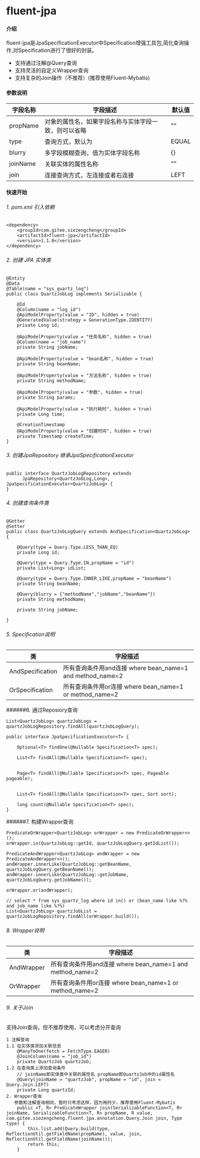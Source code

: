 # fluent-jpa

#### 介绍
fluent-jpa是JpaSpecificationExecutor中Specification增强工具包,简化查询操作,对Specification进行了很好的封装。<br>

* 支持通过注解@Query查询
* 支持灵活的自定义Wrapper查询
* 支持复杂的Join操作（不推荐）(推荐使用Fluent-Mybatis)

#### 参数说明

|字段名称	|字段描述|	默认值|
| ------------ | -------------------|-------|
|propName|	对象的属性名，如果字段名称与实体字段一致，则可以省略	|""|
|type|	查询方式，默认为	|EQUAL|
|blurry	|多字段模糊查询，值为实体字段名称|	{}|
|joinName|	关联实体的属性名称|	""|
|join|	连接查询方式，左连接或者右连接|	LEFT|

#### 快速开始

###### 1. pom.xml 引入依赖

```
<dependency>
    <groupId>com.gitee.xiezengcheng</groupId>
    <artifactId>fluent-jpa</artifactId>
    <version>1.1.0</version>
</dependency>

```

###### 2. 创建 JPA 实体类

```
@Entity
@Data
@Table(name = "sys_quartz_log")
public class QuartzJobLog implements Serializable {

    @Id
    @Column(name = "log_id")
    @ApiModelProperty(value = "ID", hidden = true)
    @GeneratedValue(strategy = GenerationType.IDENTITY)
    private Long id;

    @ApiModelProperty(value = "任务名称", hidden = true)
    @Column(name = "job_name")
    private String jobName;

    @ApiModelProperty(value = "bean名称", hidden = true)
    private String beanName;

    @ApiModelProperty(value = "方法名称", hidden = true)
    private String methodName;

    @ApiModelProperty(value = "参数", hidden = true)
    private String params;

    @ApiModelProperty(value = "执行耗时", hidden = true)
    private Long time;

    @CreationTimestamp
    @ApiModelProperty(value = "创建时间", hidden = true)
    private Timestamp createTime;
}

```
###### 3. 创建JpaRepository 继承JpaSpecificationExecutor
```
public interface QuartzJobLogRepository extends 
      JpaRepository<QuartzJobLog,Long>, JpaSpecificationExecutor<QuartzJobLog> {
}
```

###### 4. 创建查询条件类
```
@Getter
@Setter
public class QuartzJobLogQuery extends AndSpecification<QuartzJobLog> {

    @Query(type = Query.Type.LESS_THAN_EQ)
    private Long id;

    @Query(type = Query.Type.IN,propName = "id")
    private List<Long> idList;

    @Query(type = Query.Type.INNER_LIKE,propName = "beanName")
    private String beanName;

    @Query(blurry = {"methodName","jobName","beanName"})
    private String methodName;

    private String jobName;

}
```
###### 5. Specification说明

|类	|字段描述|
| ------------ | -------------------|
|AndSpecification<E>|	所有查询条件用and连接  where bean_name=1 and method_name=2	|
|OrSpecification<E>|	所有查询条件用or连接 where bean_name=1 or method_name=2	|

######6. 通过Reposiory查询
```$xslt
List<QuartzJobLog> quartzJobLogs = quartzJobLogRepository.findAll(quartzJobLogQuery);
```

```$xslt
public interface JpaSpecificationExecutor<T> {

	Optional<T> findOne(@Nullable Specification<T> spec);

	List<T> findAll(@Nullable Specification<T> spec);


	Page<T> findAll(@Nullable Specification<T> spec, Pageable pageable);


	List<T> findAll(@Nullable Specification<T> spec, Sort sort);

	long count(@Nullable Specification<T> spec);
}
```

######7. 构建Wrapper查询
```$xslt
PredicateOrWrapper<QuartzJobLog> orWrapper = new PredicateOrWrapper<>();
orWrapper.in(QuartzJobLog::getId, quartzJobLogQuery.getIdList());
        
PredicateAndWrapper<QuartzJobLog> andWrapper = new PredicateAndWrapper<>();
andWrapper.innerLike(QuartzJobLog::getBeanName, quartzJobLogQuery.getBeanName());
andWrapper.innerLike(QuartzJobLog::getJobName, quartzJobLogQuery.getJobName());

orWrapper.or(andWrapper);
        
// select * from sys_quartz_log where id in() or (bean_name like %?% and job_name like %?%) 
List<QuartzJobLog> quartzJobList = quartzJobLogRepository.findAll(orWrapper.build());
```

###### 8.  Wrapper说明
|类	|字段描述|
| ------------ | -------------------|
|AndWrapper<E>|	所有查询条件用and连接  where bean_name=1 and method_name=2	|
|OrWrapper<E>|	所有查询条件用or连接 where bean_name=1 or method_name=2	|


###### 9.  关于Join
支持Join查询，但不推荐使用，可以考虑分开查询
```
1 注解查询
1.1 在实体类添加关联信息
    @ManyToOne(fetch = FetchType.EAGER)
    @JoinColumn(name = "job_id")
    private QuartzJob quartzJob;
1.2 在查询类上添加查询条件
    // joinName即实体类中关联的属性名 propName即QuartzJob中的id属性名
    @Query(joinName = "quartzJob", propName = "id", join = Query.Join.LEFT)
    private Long quartzId;
2. Wrapper查询
   参数和注解查询相同，暂时只考虑这样，因为用的少，推荐使用Fluent-Mybatis
    public <T, R> PredicateWrapper join(SerializableFunction<T, R> joinName, SerializableFunction<T, R> propName, R value, com.gitee.xiezengcheng.fluent.jpa.annotation.Query.Join join, Type type) {
        this.list.add(Query.build(type, ReflectionUtil.getFieldName(propName), value, join, ReflectionUtil.getFieldName(joinName)));
        return this;
    }
```
